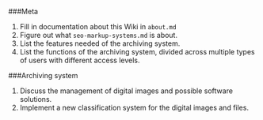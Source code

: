 ###Meta
1. Fill in documentation about this Wiki in `about.md`
2. Figure out what ``seo-markup-systems.md`` is about.
3. List the features needed of the archiving system.
4. List the functions of the archiving system, divided across multiple types of users with different access levels. 

###Archiving system
1. Discuss the management of digital images and possible software solutions.
2. Implement a new classification system for the digital images and files.